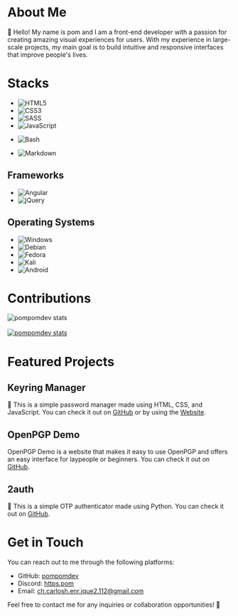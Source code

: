 # About Me

👋 Hello! My name is pom and I am a front-end developer with a passion for creating amazing visual experiences for users. With my experience in large-scale projects, my main goal is to build intuitive and responsive interfaces that improve people's lives.

# Stacks

- ![HTML5](https://img.shields.io/badge/HTML5-E34F26?style=for-the-badge&logo=html5&logoColor=white)
- ![CSS3](https://img.shields.io/badge/CSS3-1572B6?style=for-the-badge&logo=css3&logoColor=white)
- ![SASS](https://img.shields.io/badge/Sass-CC6699?style=for-the-badge&logo=sass&logoColor=white)
- ![JavaScript](https://img.shields.io/badge/JavaScript-F7DF1E?style=for-the-badge&logo=javascript&logoColor=black)
<!-- - ![TypeScript](https://img.shields.io/badge/TypeScript-007ACC?style=for-the-badge&logo=typescript&logoColor=white) -->
<!-- - ![Java](https://img.shields.io/badge/Java-ED8B00?style=for-the-badge&logo=openjdk&logoColor=white) -->
<!-- - ![PHP](https://img.shields.io/badge/PHP-777BB4?style=for-the-badge&logo=php&logoColor=white) -->
- ![Bash](https://img.shields.io/badge/Shell_Script-121011?style=for-the-badge&logo=gnu-bash&logoColor=white)
<!-- - ![Python](https://img.shields.io/badge/Python-14354C?style=for-the-badge&logo=python&logoColor=white) -->
- ![Markdown](https://img.shields.io/badge/Markdown-000000?style=for-the-badge&logo=markdown&logoColor=white)

## Frameworks

- ![Angular](https://img.shields.io/badge/Angular-DD0031?style=for-the-badge&logo=angular&logoColor=white)
- ![jQuery](https://img.shields.io/badge/jQuery-0769AD?style=for-the-badge&logo=jquery&logoColor=white)
<!-- - ![React](https://img.shields.io/badge/React-20232A?style=for-the-badge&logo=react&logoColor=61DAFB) -->
<!-- - ![Bootstrap](https://img.shields.io/badge/Bootstrap-563D7C?style=for-the-badge&logo=bootstrap&logoColor=white) -->

## Operating Systems

- ![Windows](https://img.shields.io/badge/Windows-0078D6?style=for-the-badge&logo=windows&logoColor=white)
- ![Debian](https://img.shields.io/badge/Debian-A81D33?style=for-the-badge&logo=debian&logoColor=white)
- ![Fedora](https://img.shields.io/badge/Fedora-294172?style=for-the-badge&logo=fedora&logoColor=white)
- ![Kali](https://img.shields.io/badge/Kali_Linux-557C94?style=for-the-badge&logo=kali-linux&logoColor=white)
- ![Android](https://img.shields.io/badge/Android-3DDC84?style=for-the-badge&logo=android&logoColor=white)

# Contributions

![pompomdev stats](https://github-readme-stats.vercel.app/api?username=pompomdev&show_icons=true&theme=dark)
<br><br>
[![pompomdev stats](https://github-readme-streak-stats.herokuapp.com/?user=pompomdev&theme=dark)](https://github.com/DenverCoder1/github-readme-streak-stats)

# Featured Projects

## Keyring Manager

🔑 This is a simple password manager made using HTML, CSS, and JavaScript. You can check it out on [GitHub](https://github.com/pompomdev/keyring) or by using the [Website](https://keyring.vercel.app/).

## OpenPGP Demo

OpenPGP Demo is a website that makes it easy to use OpenPGP and offers an easy interface for laypeople or beginners. You can check it out on [GitHub](https://github.com/pompomdev/openpgp).

## 2auth

🔏 This is a simple OTP authenticator made using Python. You can check it out on [GitHub](https://github.com/pompomdev/2auth).

# Get in Touch

You can reach out to me through the following platforms:

- GitHub: [pompomdev](https://github.com/pompomdev)
- Discord: [https.pom](https://discord.com/users/1198059712755793961)
- Email: [ch.carlosh.enr.ique2.112@gmail.com](mailto:ch.carlosh.enr.ique2.112@gmail.com)

Feel free to contact me for any inquiries or collaboration opportunities! 💌

